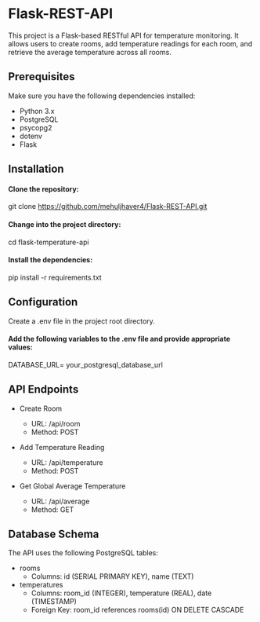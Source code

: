# Flask-REST-API
This project is a Flask-based RESTful API for temperature monitoring. It allows users to create rooms, add temperature readings for each room, and retrieve the average temperature across all rooms.

## Prerequisites
Make sure you have the following dependencies installed:
* Python 3.x
* PostgreSQL
* psycopg2
* dotenv
* Flask

## Installation
#### Clone the repository:
git clone https://github.com/mehuljhaver4/Flask-REST-API.git

#### Change into the project directory:
cd flask-temperature-api

#### Install the dependencies:
pip install -r requirements.txt

## Configuration
Create a .env file in the project root directory.

#### Add the following variables to the .env file and provide appropriate values:
DATABASE_URL= your_postgresql_database_url

## API Endpoints
* Create Room
  * URL: /api/room
  * Method: POST

* Add Temperature Reading
  * URL: /api/temperature
  * Method: POST

* Get Global Average Temperature
  * URL: /api/average
  * Method: GET

## Database Schema
The API uses the following PostgreSQL tables:

* rooms
  *  Columns: id (SERIAL PRIMARY KEY), name (TEXT)
* temperatures
  * Columns: room_id (INTEGER), temperature (REAL), date (TIMESTAMP)
  * Foreign Key: room_id references rooms(id) ON DELETE CASCADE
